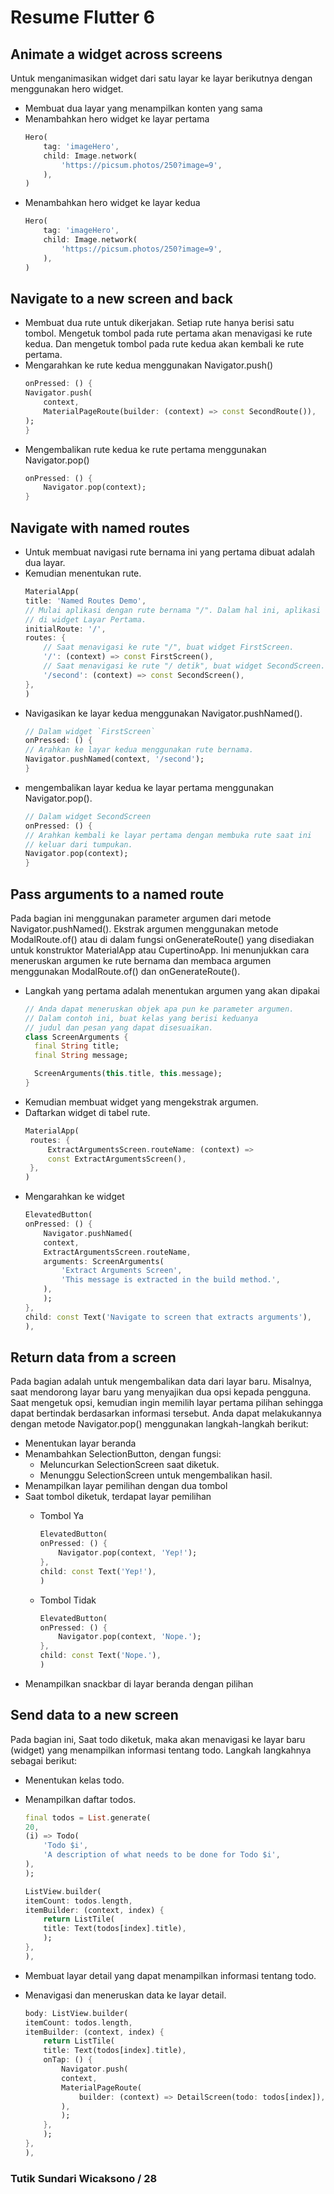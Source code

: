 <h1>Resume Flutter 6</h1>

## Animate a widget across screens
Untuk menganimasikan widget dari satu layar ke layar berikutnya dengan menggunakan hero widget.
- Membuat dua layar yang menampilkan konten yang sama
- Menambahkan hero widget ke layar pertama
    ``` dart
    Hero(
        tag: 'imageHero',
        child: Image.network(
            'https://picsum.photos/250?image=9',
        ),
    )
    ```
- Menambahkan hero widget ke layar kedua
    ``` dart
    Hero(
        tag: 'imageHero',
        child: Image.network(
            'https://picsum.photos/250?image=9',
        ),
    )
    ```

## Navigate to a new screen and back
- Membuat dua rute untuk dikerjakan. Setiap rute hanya berisi satu tombol. Mengetuk tombol pada rute pertama akan menavigasi ke rute kedua. Dan mengetuk tombol pada rute kedua akan kembali ke rute pertama.
- Mengarahkan ke rute kedua menggunakan Navigator.push()
    ``` dart
    onPressed: () {
    Navigator.push(
        context,
        MaterialPageRoute(builder: (context) => const SecondRoute()),
    );
    }
    ```
- Mengembalikan rute kedua ke rute pertama menggunakan Navigator.pop()
    ``` dart
    onPressed: () {
        Navigator.pop(context);
    }
    ```

## Navigate with named routes
- Untuk membuat navigasi rute bernama ini yang pertama dibuat adalah dua layar.
- Kemudian menentukan rute.
    ``` dart
    MaterialApp(
    title: 'Named Routes Demo',
    // Mulai aplikasi dengan rute bernama "/". Dalam hal ini, aplikasi dimulai
    // di widget Layar Pertama.
    initialRoute: '/',
    routes: {
        // Saat menavigasi ke rute "/", buat widget FirstScreen.
        '/': (context) => const FirstScreen(),
        // Saat menavigasi ke rute "/ detik", buat widget SecondScreen.
        '/second': (context) => const SecondScreen(),
    },
    )
    ```
- Navigasikan ke layar kedua menggunakan Navigator.pushNamed().
    ``` dart
    // Dalam widget `FirstScreen`
    onPressed: () {
    // Arahkan ke layar kedua menggunakan rute bernama.
    Navigator.pushNamed(context, '/second');
    }
    ```
- mengembalikan layar kedua ke layar pertama menggunakan Navigator.pop().
    ``` dart
    // Dalam widget SecondScreen
    onPressed: () {
    // Arahkan kembali ke layar pertama dengan membuka rute saat ini
    // keluar dari tumpukan.
    Navigator.pop(context);
    }
    ```

## Pass arguments to a named route
Pada bagian ini menggunakan parameter argumen dari metode Navigator.pushNamed(). Ekstrak argumen menggunakan metode ModalRoute.of() atau di dalam fungsi onGenerateRoute() yang disediakan untuk konstruktor MaterialApp atau CupertinoApp. Ini menunjukkan cara meneruskan argumen ke rute bernama dan membaca argumen menggunakan ModalRoute.of() dan onGenerateRoute().
- Langkah yang pertama adalah menentukan argumen yang akan dipakai
    ``` dart
    // Anda dapat meneruskan objek apa pun ke parameter argumen.
    // Dalam contoh ini, buat kelas yang berisi keduanya
    // judul dan pesan yang dapat disesuaikan.
    class ScreenArguments {
      final String title;
      final String message;

      ScreenArguments(this.title, this.message);
    }
    ```
- Kemudian membuat widget yang mengekstrak argumen.
- Daftarkan widget di tabel rute.
    ``` dart
    MaterialApp(
     routes: {
         ExtractArgumentsScreen.routeName: (context) =>
         const ExtractArgumentsScreen(),
     },
    )
    ```
- Mengarahkan ke widget
    ``` dart
    ElevatedButton(
    onPressed: () {
        Navigator.pushNamed(
        context,
        ExtractArgumentsScreen.routeName,
        arguments: ScreenArguments(
            'Extract Arguments Screen',
            'This message is extracted in the build method.',
        ),
        );
    },
    child: const Text('Navigate to screen that extracts arguments'),
    ),
    ```
    
## Return data from a screen
Pada bagian adalah untuk mengembalikan data dari layar baru. Misalnya, saat mendorong layar baru yang menyajikan dua opsi kepada pengguna. Saat mengetuk opsi, kemudian ingin memilih layar pertama pilihan sehingga dapat bertindak berdasarkan informasi tersebut. Anda dapat melakukannya dengan metode Navigator.pop() menggunakan langkah-langkah berikut:
- Menentukan layar beranda
- Menambahkan SelectionButton, dengan fungsi:
    - Meluncurkan SelectionScreen saat diketuk.
    - Menunggu SelectionScreen untuk mengembalikan hasil.
- Menampilkan layar pemilihan dengan dua tombol
- Saat tombol diketuk, terdapat layar pemilihan
    - Tombol Ya
        ``` dart
        ElevatedButton(
        onPressed: () {
            Navigator.pop(context, 'Yep!');
        },
        child: const Text('Yep!'),
        )
        ```

    - Tombol Tidak
        ``` dart
        ElevatedButton(
        onPressed: () {
            Navigator.pop(context, 'Nope.');
        },
        child: const Text('Nope.'),
        )
        ```
- Menampilkan snackbar di layar beranda dengan pilihan

## Send data to a new screen
Pada bagian ini, Saat todo diketuk, maka akan menavigasi ke layar baru (widget) yang menampilkan informasi tentang todo. Langkah langkahnya sebagai berikut:
- Menentukan kelas todo.
- Menampilkan daftar todos.
    ``` dart
    final todos = List.generate(
    20,
    (i) => Todo(
        'Todo $i',
        'A description of what needs to be done for Todo $i',
    ),
    );
    ```

    ``` dart
    ListView.builder(
    itemCount: todos.length,
    itemBuilder: (context, index) {
        return ListTile(
        title: Text(todos[index].title),
        );
    },
    ),
    ```
- Membuat layar detail yang dapat menampilkan informasi tentang todo.
- Menavigasi dan meneruskan data ke layar detail.
    ``` dart
    body: ListView.builder(
    itemCount: todos.length,
    itemBuilder: (context, index) {
        return ListTile(
        title: Text(todos[index].title),
        onTap: () {
            Navigator.push(
            context,
            MaterialPageRoute(
                builder: (context) => DetailScreen(todo: todos[index]),
            ),
            );
        },
        );
    },
    ),
    ```

### Tutik Sundari Wicaksono / 28